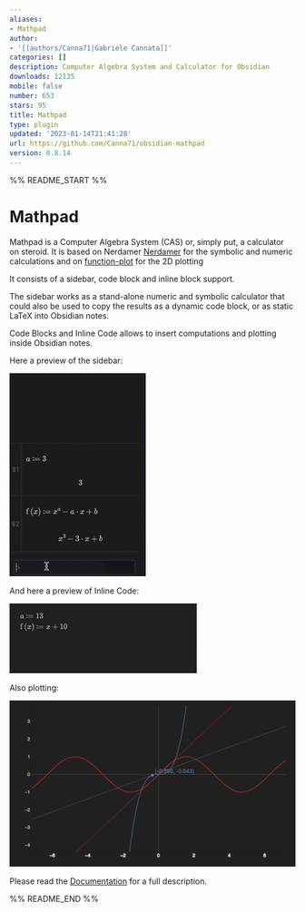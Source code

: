 ```yaml
---
aliases:
- Mathpad
author:
- '[[authors/Canna71|Gabriele Cannata]]'
categories: []
description: Computer Algebra System and Calculator for Obsidian
downloads: 12135
mobile: false
number: 653
stars: 95
title: Mathpad
type: plugin
updated: '2023-01-14T21:41:28'
url: https://github.com/Canna71/obsidian-mathpad
version: 0.8.14
---
```


%% README_START %%

# Mathpad

Mathpad is a Computer Algebra System (CAS) or, simply put, a calculator on steroid.
It is based on Nerdamer [Nerdamer](https://nerdamer.com/) for the symbolic and numeric calculations and on [function-plot](https://mauriciopoppe.github.io/function-plot/) for the 2D plotting

It consists of a sidebar, code block and inline block support.

The sidebar works as a stand-alone numeric and symbolic calculator that could also be used to copy the results as a dynamic code block, or as static LaTeX into Obsidian notes.

Code Blocks and Inline Code allows to insert computations and plotting inside Obsidian notes.

Here a preview of the sidebar:

<img src="https://raw.githubusercontent.com/Canna71/obsidian-mathpad/HEAD/docs/sidebar-01.gif" width="240" >

And here a preview of Inline Code:

<img src="https://raw.githubusercontent.com/Canna71/obsidian-mathpad/HEAD/docs/inline-code-05.gif" width="330" >

Also plotting:

<img src="https://raw.githubusercontent.com/Canna71/obsidian-mathpad/HEAD/docs/plot_tangents_01.png" width="600" >

Please read the [Documentation](docs/main.md) for a full description.



%% README_END %%